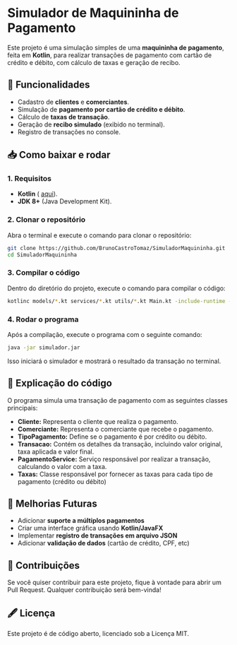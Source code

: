 # Simulador de Maquininha de Pagamento

Este projeto é uma simulação simples de uma **maquininha de pagamento**, feita em **Kotlin**, para realizar transações de pagamento com cartão de crédito e débito, com cálculo de taxas e geração de recibo.

## 🚀 Funcionalidades

- Cadastro de **clientes** e **comerciantes**.
- Simulação de **pagamento por cartão de crédito e débito**.
- Cálculo de **taxas de transação**.
- Geração de **recibo simulado** (exibido no terminal).
- Registro de transações no console.

## 📥 Como baixar e rodar

### 1. Requisitos

- **Kotlin** ( [aqui](https://kotlinlang.org/docs/tutorials/command-line.html)).
- **JDK 8+** (Java Development Kit).

### 2. Clonar o repositório

Abra o terminal e execute o comando para clonar o repositório:

```bash
git clone https://github.com/BrunoCastroTomaz/SimuladorMaquininha.git
cd SimuladorMaquininha
```

### 3. Compilar o código

Dentro do diretório do projeto, execute o comando para compilar o código:

```bash
kotlinc models/*.kt services/*.kt utils/*.kt Main.kt -include-runtime -d simulador.jar
```

### 4. Rodar o programa 

Após a compilação, execute o programa com o seguinte comando:

```bash
java -jar simulador.jar
```

Isso iniciará o simulador e mostrará o resultado da transação no terminal.

## 📝 Explicação do código

O programa simula uma transação de pagamento com as seguintes classes principais:

- **Cliente:** Representa o cliente que realiza o pagamento.
- **Comerciante:** Representa o comerciante que recebe o pagamento.
- **TipoPagamento:** Define se o pagamento é por crédito ou débito.
- **Transacao:** Contém os detalhes da transação, incluindo valor original, taxa aplicada e valor final.
- **PagamentoService:** Serviço responsável por realizar a transação, calculando o valor com a taxa.
- **Taxas:** Classe responsável por fornecer as taxas para cada tipo de pagamento (crédito ou débito)

## 🎯 Melhorias Futuras

- Adicionar **suporte a múltiplos pagamentos**
- Criar uma interface gráfica usando **Kotlin/JavaFX**
- Implementar **registro de transações em arquivo JSON**
- Adicionar **validação de dados** (cartão de crédito, CPF, etc)

## 🤝 Contribuições

Se você quiser contribuir para este projeto, fique à vontade para abrir um Pull Request. Qualquer contribuição será bem-vinda!

## 🖋 Licença
Este projeto é de código aberto, licenciado sob a Licença MIT.
